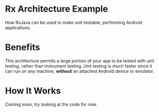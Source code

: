 # Rx Architecture Example

How RxJava can be used to make unit-testable, performing Android applications.

# Benefits

This architecture permits a large portion of your app to be tested with
unit testing, rather than instrument testing. Unit testing is much faster
since it can run on any machine, **without** an attached Android device or
emulator.

# How It Works

Coming soon, try looking at the code for now.